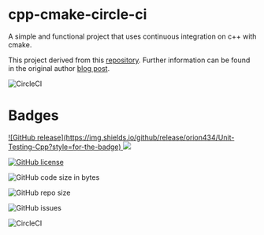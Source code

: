 
# cpp-cmake-circle-ci
A simple and functional project that uses continuous integration on c++ with cmake.

This project derived from this [repository](https://github.com/guilhermepo2/cpp-cmake-circle-ci). Further information can be found in the original author [blog post](http://gueepo.me/blog/simple-ci-for-cpp/).

![CircleCI](https://img.shields.io/circleci/build/github/orion434/Unit-Testing-Cpp?style=circle)

# Badges

<a href="https://github.com/orion434/Unit-Testing-Cpp/releases" alt="releases">
![GitHub release](https://img.shields.io/github/release/orion434/Unit-Testing-Cpp?style=for-the-badge)
<img src="https://img.shields.io/github/release/orion434/Unit-Testing-Cpp?style=for-the-badge" />
</a>

[![GitHub license](https://img.shields.io/github/license/orion434/Unit-Testing-Cpp?style=for-the-badge)](https://github.com/orion434/Unit-Testing-Cpp/blob/v1.0/LICENSE.txt)

![GitHub code size in bytes](https://img.shields.io/github/languages/code-size/orion434/Unit-Testing-Cpp?style=for-the-badge&link=#&link=#)

![GitHub repo size](https://img.shields.io/github/repo-size/orion434/Unit-Testing-Cpp?style=for-the-badge)

![GitHub issues](https://img.shields.io/github/issues/orion434/Unit-Testing-Cpp?style=for-the-badge)

![CircleCI](https://img.shields.io/circleci/build/github/orion434/Unit-Testing-Cpp?style=for-the-badge&logo=circleci)
